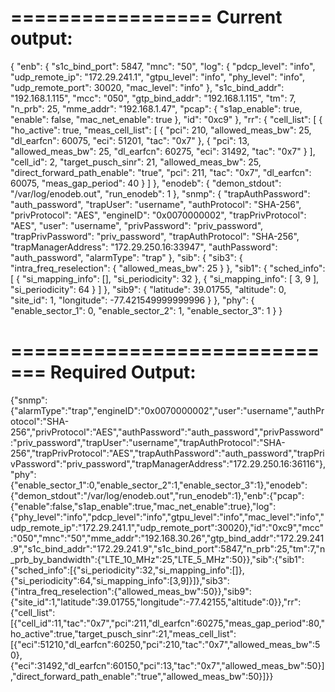 =================
Current output:
=================


{
    "enb": {
        "s1c_bind_port": 5847, 
        "mnc": "50", 
        "log": {
            "pdcp_level": "info", 
            "udp_remote_ip": "172.29.241.1", 
            "gtpu_level": "info", 
            "phy_level": "info", 
            "udp_remote_port": 30020, 
            "mac_level": "info"
        }, 
        "s1c_bind_addr": "192.168.1.115", 
        "mcc": "050", 
        "gtp_bind_addr": "192.168.1.115", 
        "tm": 7, 
        "n_prb": 25, 
        "mme_addr": "192.168.1.47", 
        "pcap": {
            "s1ap_enable": true, 
            "enable": false, 
            "mac_net_enable": true
        }, 
        "id": "0xc9"
    }, 
    "rr": {
        "cell_list": [
            {
                "ho_active": true, 
                "meas_cell_list": [
                    {
                        "pci": 210, 
                        "allowed_meas_bw": 25, 
                        "dl_earfcn": 60075, 
                        "eci": 51201, 
                        "tac": "0x7"
                    }, 
                    {
                        "pci": 13, 
                        "allowed_meas_bw": 25, 
                        "dl_earfcn": 60275, 
                        "eci": 31492, 
                        "tac": "0x7"
                    }
                ], 
                "cell_id": 2, 
                "target_pusch_sinr": 21, 
                "allowed_meas_bw": 25, 
                "direct_forward_path_enable": "true", 
                "pci": 211, 
                "tac": "0x7", 
                "dl_earfcn": 60075, 
                "meas_gap_period": 40
            }
        ]
    }, 
    "enodeb": {
        "demon_stdout": "/var/log/enodeb.out", 
        "run_enodeb": 1
    }, 
    "snmp": {
        "trapAuthPassword": "auth_password", 
        "trapUser": "username", 
        "authProtocol": "SHA-256", 
        "privProtocol": "AES", 
        "engineID": "0x0070000002", 
        "trapPrivProtocol": "AES", 
        "user": "username", 
        "privPassword": "priv_password", 
        "trapPrivPassword": "priv_password", 
        "trapAuthProtocol": "SHA-256", 
        "trapManagerAddress": "172.29.250.16:33947", 
        "authPassword": "auth_password", 
        "alarmType": "trap"
    }, 
    "sib": {
        "sib3": {
            "intra_freq_reselection": {
                "allowed_meas_bw": 25
            }
        }, 
        "sib1": {
            "sched_info": [
                {
                    "si_mapping_info": [], 
                    "si_periodicity": 32
                }, 
                {
                    "si_mapping_info": [
                        3, 
                        9
                    ], 
                    "si_periodicity": 64
                }
            ]
        }, 
        "sib9": {
            "latitude": 39.01755, 
            "altitude": 0, 
            "site_id": 1, 
            "longitude": -77.421549999999996
        }
    }, 
    "phy": {
        "enable_sector_1": 0, 
        "enable_sector_2": 1, 
        "enable_sector_3": 1
    }
}




=============================
Required Output:
=============================

{"snmp":{"alarmType":"trap","engineID":"0x0070000002","user":"username","authProtocol":"SHA-256","privProtocol":"AES","authPassword":"auth_password","privPassword":"priv_password","trapUser":"username","trapAuthProtocol":"SHA-256","trapPrivProtocol":"AES","trapAuthPassword":"auth_password","trapPrivPassword":"priv_password","trapManagerAddress":"172.29.250.16:36116"},"phy":{"enable_sector_1":0,"enable_sector_2":1,"enable_sector_3":1},"enodeb":{"demon_stdout":"/var/log/enodeb.out","run_enodeb":1},"enb":{"pcap":{"enable":false,"s1ap_enable":true,"mac_net_enable":true},"log":{"phy_level":"info","pdcp_level":"info","gtpu_level":"info","mac_level":"info","udp_remote_ip":"172.29.241.1","udp_remote_port":30020},"id":"0xc9","mcc":"050","mnc":"50","mme_addr":"192.168.30.26","gtp_bind_addr":"172.29.241.9","s1c_bind_addr":"172.29.241.9","s1c_bind_port":5847,"n_prb":25,"tm":7,"n_prb_by_bandwidth":{"LTE_10_MHz":25,"LTE_5_MHz":50}},"sib":{"sib1":{"sched_info":[{"si_periodicity":32,"si_mapping_info":[]},{"si_periodicity":64,"si_mapping_info":[3,9]}]},"sib3":{"intra_freq_reselection":{"allowed_meas_bw":50}},"sib9":{"site_id":1,"latitude":39.01755,"longitude":-77.42155,"altitude":0}},"rr":{"cell_list":[{"cell_id":11,"tac":"0x7","pci":211,"dl_earfcn":60275,"meas_gap_period":80,"ho_active":true,"target_pusch_sinr":21,"meas_cell_list":[{"eci":51210,"dl_earfcn":60250,"pci":210,"tac":"0x7","allowed_meas_bw":50},{"eci":31492,"dl_earfcn":60150,"pci":13,"tac":"0x7","allowed_meas_bw":50}],"direct_forward_path_enable":"true","allowed_meas_bw":50}]}}

